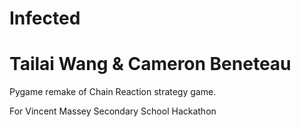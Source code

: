 # Infected

# Tailai Wang & Cameron Beneteau

Pygame remake of Chain Reaction strategy game. 

For Vincent Massey Secondary School Hackathon
